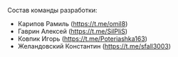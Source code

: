 Состав команды разработки:
- Карипов Рамиль (https://t.me/omil8)
- Гаврин Алексей (https://t.me/SilPliS)
- Ковпик Игорь (https://t.me/Poteriashka163)
- Желандовский Константин (https://t.me/sfall3003)
